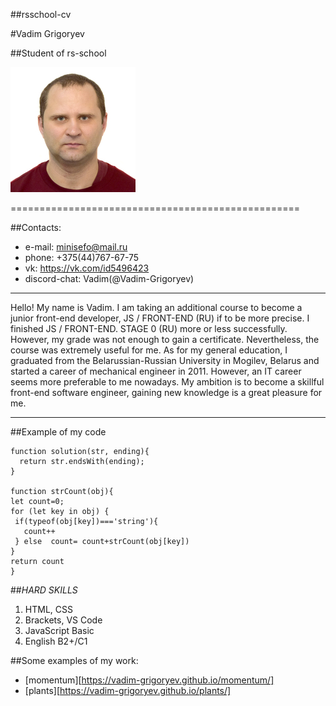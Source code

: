 ##rsschool-cv

#Vadim Grigoryev

##Student of rs-school

![Picture](https://github.com/Vadim-Grigoryev/rsschool-cv/blob/gh-pages/vadim2.jpg "Picture")

==================================================

##Contacts:
+ e-mail: minisefo@mail.ru
+ phone: +375(44)767-67-75
+ vk: https://vk.com/id5496423
+ discord-chat: Vadim(@Vadim-Grigoryev)

**************************************************
Hello! My name is Vadim. I am taking an additional course to become a junior front-end developer, JS / FRONT-END (RU) if to be more precise. I finished JS / FRONT-END. STAGE 0 (RU) more or less successfully. However, my grade was not enough to gain a certificate. Nevertheless, the course was extremely useful for me. As for my general education, I graduated from the Belarussian-Russian University in Mogilev, Belarus and started a career of mechanical engineer in 2011. However, an IT career seems more preferable to me nowadays. My ambition is to become a skillful front-end software engineer, gaining new knowledge is a great pleasure for me. 

**************************************************

##Example of my code

```````````````````````````````````````````````````````````````````````````````````````````````````````
function solution(str, ending){
  return str.endsWith(ending);
}

function strCount(obj){
let count=0;
for (let key in obj) {
 if(typeof(obj[key])==='string'){
   count++
 } else  count= count+strCount(obj[key]) 
}
return count
}
```````````````````````````````````````````````````````````````````````````````````````````````````````

##*HARD SKILLS*
1. HTML, CSS   
2. Brackets, VS Code
3. JavaScript Basic 
4. English B2+/C1

##Some examples of my work:
+ [momentum][https://vadim-grigoryev.github.io/momentum/]
+ [plants][https://vadim-grigoryev.github.io/plants/]

